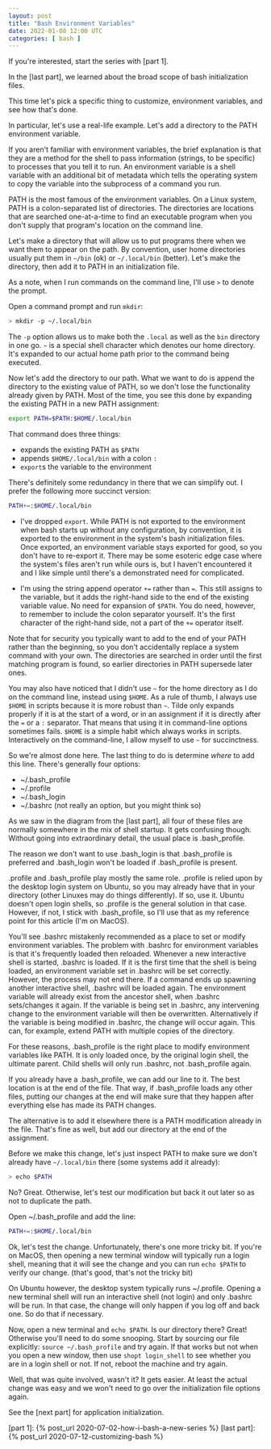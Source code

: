 ```yaml
---
layout: post
title: "Bash Environment Variables"
date: 2022-01-08 12:00 UTC
categories: [ bash ]
---
```


If you're interested, start the series with [part 1].

In the [last part], we learned about the broad scope of bash
initialization files.

This time let's pick a specific thing to customize, environment
variables, and see how that's done.

In particular, let's use a real-life example.  Let's add a directory to
the PATH environment variable.

If you aren't familiar with environment variables, the brief explanation
is that they are a method for the shell to pass information (strings, to
be specific) to processes that you tell it to run.  An environment
variable is a shell variable with an additional bit of metadata which
tells the operating system to copy the variable into the subprocess of a
command you run.

PATH is the most famous of the environment variables.  On a Linux
system, PATH is a colon-separated list of directories.  The directories
are locations that are searched one-at-a-time to find an executable
program when you don't supply that program's location on the command
line.

Let's make a directory that will allow us to put programs there when we
want them to appear on the path.  By convention, user home directories
usually put them in `~/bin` (ok) or `~/.local/bin` (better).  Let's make
the directory, then add it to PATH in an initialization file.

As a note, when I run commands on the command line, I'll use `>` to
denote the prompt.

Open a command prompt and run `mkdir`:

```bash
> mkdir -p ~/.local/bin
```

The `-p` option allows us to make both the `.local` as well as the `bin`
directory in one go.  `~` is a special shell character which denotes our
home directory.  It's expanded to our actual home path prior to the
command being executed.

Now let's add the directory to our path.  What we want to do is append
the directory to the existing value of PATH, so we don't lose the
functionality already given by PATH.  Most of the time, you see this
done by expanding the existing PATH in a new PATH assignment:

```bash
export PATH=$PATH:$HOME/.local/bin
```

That command does three things:

-   expands the existing PATH as `$PATH`
-   appends `$HOME/.local/bin` with a colon `:`
-   `export`s the variable to the environment

There's definitely some redundancy in there that we can simplify out.  I
prefer the following more succinct version:

```bash
PATH+=:$HOME/.local/bin
```

-   I've dropped `export`.  While PATH is not exported to the
    environment when bash starts up without any configuration, by
    convention, it is exported to the environment in the system's bash
    initialization files.  Once exported, an environment variable stays
    exported for good, so you don't have to re-export it.  There may be
    some esoteric edge case where the system's files aren't run while
    ours is, but I haven't encountered it and I like simple until
    there's a demonstrated need for complicated.

-   I'm using the string append operator `+=` rather than `=`.  This
    still assigns to the variable, but it adds the right-hand side to
    the end of the existing variable value.  No need for expansion of
    `$PATH`.  You do need, however, to remember to include the colon
    separator yourself.  It's the first character of the right-hand
    side, not a part of the `+=` operator itself.

Note that for security you typically want to add to the end of your PATH
rather than the beginning, so you don't accidentally replace a system
command with your own.  The directories are searched in order until the
first matching program is found, so earlier directories in PATH
supersede later ones.

You may also have noticed that I didn't use `~` for the home directory
as I do on the command line, instead using `$HOME`.  As a rule of thumb,
I always use `$HOME` in scripts because it is more robust than `~`.
Tilde only expands properly if it is at the start of a word, or in an
assignment if it is directly after the `=` or a `:` separator.  That
means that using it in command-line options sometimes fails.  `$HOME` is
a simple habit which always works in scripts.  Interactively on the
command-line, I allow myself to use `~` for succinctness.

So we're almost done here.  The last thing to do is determine *where* to
add this line.  There's generally four options:

-   ~/.bash_profile
-   ~/.profile
-   ~/.bash_login
-   ~/.bashrc (not really an option, but you might think so)

As we saw in the diagram from the [last part], all four of these files
are normally somewhere in the mix of shell startup.  It gets confusing
though.  Without going into extraordinary detail, the usual place is
.bash_profile.

The reason we don't want to use .bash_login is that .bash_profile is
preferred and .bash_login won't be loaded if .bash_profile is present.

.profile and .bash_profile play mostly the same role.  .profile is
relied upon by the desktop login system on Ubuntu, so you may already
have that in your directory (other Linuxes may do things differently).
If so, use it.  Ubuntu doesn't open login shells, so .profile is the
general solution in that case.  However, if not, I stick with
.bash_profile, so I'll use that as my reference point for this article
(I'm on MacOS).

You'll see .bashrc mistakenly recommended as a place to set or modify
environment variables.  The problem with .bashrc for environment
variables is that it's frequently loaded then reloaded.  Whenever a new
interactive shell is started, .bashrc is loaded.  If it is the first
time that the shell is being loaded, an environment variable set in
.bashrc will be set correctly.  However, the process may not end there.
If a command ends up spawning another interactive shell, .bashrc will be
loaded again.  The environment variable will already exist from the
ancestor shell, when .bashrc sets/changes it again.  If the variable is
being set in .bashrc, any intervening change to the environment variable
will then be overwritten.  Alternatively if the variable is being
modified in .bashrc, the change will occur again.  This can, for
example, extend PATH with multiple copies of the directory.

For these reasons, .bash_profile is the right place to modify
environment variables like PATH.  It is only loaded once, by the
original login shell, the ultimate parent.  Child shells will only run
.bashrc, not .bash_profile again.

If you already have a .bash_profile, we can add our line to it.  The
best location is at the end of the file.  That way, if .bash_profile
loads any other files, putting our changes at the end will make sure
that they happen after everything else has made its PATH changes.

The alternative is to add it elsewhere there is a PATH modification
already in the file.  That's fine as well, but add our directory at the
end of the assignment.

Before we make this change, let's just inspect PATH to make sure we
don't already have `~/.local/bin` there (some systems add it already):

```bash
> echo $PATH
```

No?  Great.  Otherwise, let's test our modification but back it out
later so as not to duplicate the path.

Open ~/.bash_profile and add the line:

```bash
PATH+=:$HOME/.local/bin
```

Ok, let's test the change.  Unfortunately, there's one more tricky bit.
If you're on MacOS, then opening a new terminal window will typically
run a login shell, meaning that it will see the change and you can run
`echo $PATH` to verify our change.  (that's good, that's not the tricky
bit)

On Ubuntu however, the desktop system typically runs ~/.profile.
Opening a new terminal shell will run an interactive shell (not login)
and only .bashrc will be run.  In that case, the change will only happen
if you log off and back one.  So do that if necessary.

Now, open a new terminal and `echo $PATH`.  Is our directory there?
Great!  Otherwise you'll need to do some snooping.  Start by sourcing
our file explicitly: `source ~/.bash_profile` and try again.  If that
works but not when you open a new window, then use `shopt login_shell`
to see whether you are in a login shell or not.  If not, reboot the
machine and try again.

Well, that was quite involved, wasn't it?  It gets easier.  At least the
actual change was easy and we won't need to go over the initialization
file options again.

See the [next part] for application initialization.

  [part 1]: {% post_url 2020-07-02-how-i-bash-a-new-series %}
  [last part]: {% post_url 2020-07-12-customizing-bash %}
